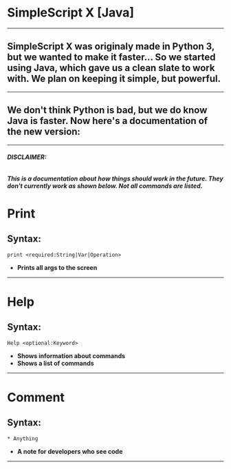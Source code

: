 # **SimpleScript X [Java]**
---
## **SimpleScript X was originaly made in Python 3, but we wanted to make it faster... So we started using Java, which gave us a clean slate to work with. We plan on keeping it simple, but powerful.**
---
## **We don't think Python is bad, but we do know Java is faster. Now here's a documentation of the new version:**
---
###### **DISCLAIMER:**
###### **This is a documentation about how things should work in the future. They don't currently work as shown below. Not all commands are listed.**
# Print
## Syntax:
```SimpleScriptX
print <required:String|Var|Operation>
```
+ **Prints all args to the screen**
---
# Help
## Syntax:
```SimpleScriptX
Help <optional:Keyword>
```
+ **Shows information about commands**
+ **Shows a list of commands**
---
# Comment
## Syntax:
```SimpleScriptX
* Anything
```
+ **A note for developers who see code**
---